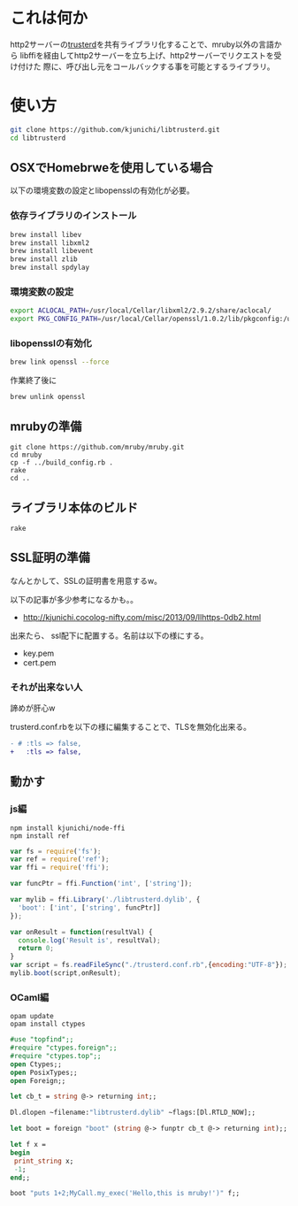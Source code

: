 # これは何か

http2サーバーの[trusterd](https://github.com/trusterd/trusterd)を共有ライブラリ化することで、mruby以外の言語から
libffiを経由してhttp2サーバーを立ち上げ、http2サーバーでリクエストを受け付けた
際に、呼び出し元をコールバックする事を可能とするライブラリ。

# 使い方

```bash
git clone https://github.com/kjunichi/libtrusterd.git
cd libtrusterd
```

## OSXでHomebrweを使用している場合

以下の環境変数の設定とlibopensslの有効化が必要。

### 依存ライブラリのインストール

```bash
brew install libev
brew install libxml2
brew install libevent
brew install zlib
brew install spdylay
```

### 環境変数の設定

```bash
export ACLOCAL_PATH=/usr/local/Cellar/libxml2/2.9.2/share/aclocal/
export PKG_CONFIG_PATH=/usr/local/Cellar/openssl/1.0.2/lib/pkgconfig:/usr/local/Cellar/zlib/1.2.8/lib/pkgconfig/
```

### libopensslの有効化

```bash
brew link openssl --force
```

作業終了後に

```
brew unlink openssl
```

## mrubyの準備

```
git clone https://github.com/mruby/mruby.git
cd mruby
cp -f ../build_config.rb .
rake
cd ..
```

## ライブラリ本体のビルド

```
rake
```

## SSL証明の準備

なんとかして、SSLの証明書を用意するw。

以下の記事が多少参考になるかも。。

- http://kjunichi.cocolog-nifty.com/misc/2013/09/llhttps-0db2.html

出来たら、
ssl配下に配置する。名前は以下の様にする。

- key.pem
- cert.pem



### それが出来ない人

諦めが肝心w

trusterd.conf.rbを以下の様に編集することで、TLSを無効化出来る。

```diff
- # :tls => false,
+   :tls => false,
```

## 動かす

### js編

```
npm install kjunichi/node-ffi
npm install ref
```

```js
var fs = require('fs');
var ref = require('ref');
var ffi = require('ffi');

var funcPtr = ffi.Function('int', ['string']);

var mylib = ffi.Library('./libtrusterd.dylib', {
  'boot': ['int', ['string', funcPtr]]
});

var onResult = function(resultVal) {
  console.log('Result is', resultVal);
  return 0;
}
var script = fs.readFileSync("./trusterd.conf.rb",{encoding:"UTF-8"});
mylib.boot(script,onResult);
```

### OCaml編

```
opam update
opam install ctypes
```

```ml
#use "topfind";;
#require "ctypes.foreign";;
#require "ctypes.top";;
open Ctypes;;
open PosixTypes;;
open Foreign;;

let cb_t = string @-> returning int;;

Dl.dlopen ~filename:"libtrusterd.dylib" ~flags:[Dl.RTLD_NOW];;

let boot = foreign "boot" (string @-> funptr cb_t @-> returning int);;

let f x =
begin
 print_string x;
 -1;
end;;

boot "puts 1+2;MyCall.my_exec('Hello,this is mruby!')" f;;
```
